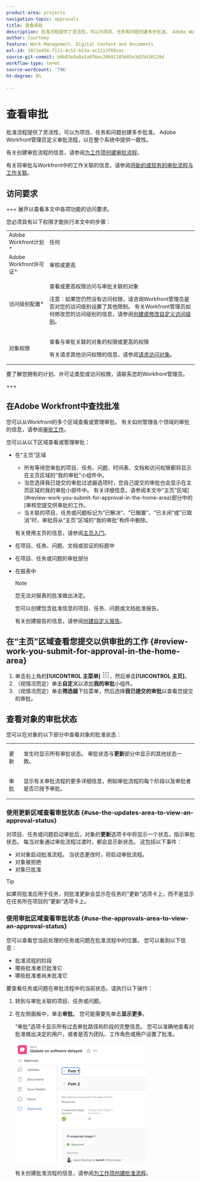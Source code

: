 ```yaml
---
product-area: projects
navigation-topic: approvals
title: 查看审批
description: 批准流程提供了灵活性，可以为项目、任务和问题创建多步批准。 Adobe Workfront管理员定义审批流程，以在整个系统中提供一致性。
author: Courtney
feature: Work Management, Digital Content and Documents
exl-id: 1071e456-f111-4c52-b13a-ac1113f69cec
source-git-commit: b0b83e8a8a2a076ec20691183605e3d25d10129d
workflow-type: tm+mt
source-wordcount: '796'
ht-degree: 0%

---
```


# 查看审批

批准流程提供了灵活性，可以为项目、任务和问题创建多步批准。 Adobe Workfront管理员定义审批流程，以在整个系统中提供一致性。

有关创建审批流程的信息，请参阅[为工作项创建审批流程](../../administration-and-setup/customize-workfront/configure-approval-milestone-processes/create-approval-processes.md)。

有关将审批与Workfront中的工作关联的信息，请参阅[将新的或现有的审批流程与工作关联](../../review-and-approve-work/manage-approvals/associate-approval-with-work.md)。

## 访问要求

+++ 展开以查看本文中各项功能的访问要求。

您必须具有以下权限才能执行本文中的步骤：

<table style="table-layout:auto"> 
 <col> 
 <col> 
 <tbody> 
  <tr> 
   <td role="rowheader">Adobe Workfront计划*</td> 
   <td> <p>任何</p> </td> 
  </tr> 
  <tr> 
   <td role="rowheader">Adobe Workfront许可证*</td> 
   <td> <p>审核或更高</p> </td> 
  </tr> 
  <tr> 
   <td role="rowheader">访问级别配置*</td> 
   <td> <p>查看或更高权限访问与审批关联的对象</p> <p>注意：如果您仍然没有访问权限，请咨询Workfront管理员是否对您的访问级别设置了其他限制。 有关Workfront管理员如何修改您的访问级别的信息，请参阅<a href="../../administration-and-setup/add-users/configure-and-grant-access/create-modify-access-levels.md" class="MCXref xref">创建或修改自定义访问级别</a>。</p> </td> 
  </tr> 
  <tr> 
   <td role="rowheader">对象权限</td> 
   <td> <p>查看与审批关联的对象的权限或更高的权限</p> <p>有关请求其他访问权限的信息，请参阅<a href="../../workfront-basics/grant-and-request-access-to-objects/request-access.md" class="MCXref xref">请求访问对象</a>。</p> </td> 
  </tr> 
 </tbody> 
</table>

要了解您拥有的计划、许可证类型或访问权限，请联系您的Workfront管理员。

+++

## 在Adobe Workfront中查找批准

您可以从Workfront的多个区域查看或管理审批。 有关如何管理各个领域的审批的信息，请参阅[审批工作](../../review-and-approve-work/manage-approvals/approving-work.md)。

您可以从以下区域查看或管理审批：

* 在“主页”区域

   * 所有等待您审批的项目、任务、问题、时间表、文档和访问权限都将显示在主页区域的“我的审批”小组件中。
   * 当您选择我已提交的审批过滤器选项时，您自己提交的审批也会显示在主页区域的我的审批小部件中。 有关详细信息，请参阅本文中“主页”区域](#review-work-you-submit-for-approval-in-the-home-area)部分中的[审核您提交供审批的工作。
   * 当关联的项目、任务或问题标记为“已解决”、“已搁置”、“已关闭”或“已取消”时，审批将从“主页”区域的“我的审批”构件中删除。

  有关使用主页的信息，请参阅[主页入门](../../workfront-basics/using-home/using-the-home-area/get-started-with-home.md)。

* 在项目、任务、问题、文档或验证的标题中
* 在项目、任务或问题的审批部分
* 在报表中

  >[!NOTE]
  >
  >您无法对报表的批准做出决定。

  您可以创建包含批准信息的项目、任务、问题或文档批准报告。

  有关创建报告的信息，请参阅[创建自定义报告](../../reports-and-dashboards/reports/creating-and-managing-reports/create-custom-report.md)。

## 在“主页”区域查看您提交以供审批的工作 {#review-work-you-submit-for-approval-in-the-home-area}

1. 单击右上角的&#x200B;**[!UICONTROL 主菜单]** ![](assets/main-menu-icon.png)，然后单击&#x200B;**[!UICONTROL 主页]**。
1. （视情况而定）单击&#x200B;**自定义**&#x200B;以添加&#x200B;**我的审批**&#x200B;小组件。
1. （视情况而定）单击&#x200B;**筛选器**&#x200B;下拉菜单，然后选择&#x200B;**我已提交的审批**&#x200B;以查看您提交的审批。


## 查看对象的审批状态

您可以在对象的以下部分中查看对象的批准状态：

<table style="table-layout:auto"> 
 <col> 
 <col> 
 <tbody> 
  <tr> 
   <td role="rowheader">更新 </td> 
   <td> <p>发生时显示所有审批状态。 审批状态与<strong>更新</strong>部分中显示的其他状态一致。</p> </td> 
  </tr> 
  <tr> 
   <td role="rowheader">审批</td> 
   <td> <p>显示有关审批流程的更多详细信息，例如审批流程的每个阶段以及审批者是否已授予审批。</p> </td> 
  </tr> 
 </tbody> 
</table>

### 使用更新区域查看审批状态 {#use-the-updates-area-to-view-an-approval-status}

对项目、任务或问题启动审批后，对象的&#x200B;**更新**&#x200B;选项卡中将显示一个状态，指示审批状态。 每当对象通过审批流程过渡时，都会显示新状态。 这包括以下事件：

* 对对象启动批准流程。 当状态更改时，将启动审批流程。
* 对象被拒绝
* 对象已批准

>[!TIP]
>
>如果将批准应用于任务，则批准更新会显示在任务的“更新”选项卡上，而不是显示在任务所在项目的“更新”选项卡上。

### 使用审批区域查看审批状态 {#use-the-approvals-area-to-view-an-approval-status}

您可以查看您当前处理的任务或问题在批准流程中的位置。 您可以看到以下信息：

* 批准流程的阶段
* 哪些批准者已批准它
* 哪些批准者尚未批准它

要查看任务或问题在审批流程中的当前状态，请执行以下操作：

1. 转到与审批关联的项目、任务或问题。
1. 在左侧面板中，单击&#x200B;**审批**。 您可能需要先单击&#x200B;**显示更多**。

   “审批”选项卡显示所有过去审批路径和阶段的完整信息。 您可以准确地查看对批准做出决定的用户，或者是否为团队、工作角色或用户设置了批准。

   ![](assets/approvals-tab-expanded-on-issue-nwe-350x320.png)

   有关创建批准流程的信息，请参阅[为工作项创建批准流程](../../administration-and-setup/customize-workfront/configure-approval-milestone-processes/create-approval-processes.md)。
